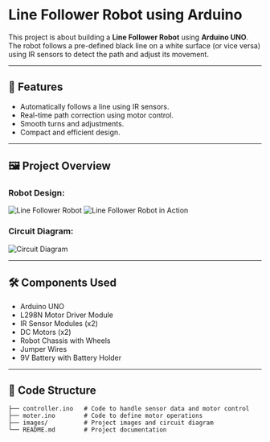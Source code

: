 # Line Follower Robot using Arduino

This project is about building a **Line Follower Robot** using **Arduino UNO**. The robot follows a pre-defined black line on a white surface (or vice versa) using IR sensors to detect the path and adjust its movement.

---

## 🚀 Features
- Automatically follows a line using IR sensors.
- Real-time path correction using motor control.
- Smooth turns and adjustments.
- Compact and efficient design.

---

## 🖼️ Project Overview
### Robot Design:
![Line Follower Robot](./Arduino-Line-Follower-Robot-Image-10-760x440.jpg)
![Line Follower Robot in Action](./Arduino-Line-Follower-Robot-Image-9-760x440.jpg)

### Circuit Diagram:
![Circuit Diagram](./Line-Follower-Circuit-Diagram.png)

---

## 🛠️ Components Used
- Arduino UNO
- L298N Motor Driver Module
- IR Sensor Modules (x2)
- DC Motors (x2)
- Robot Chassis with Wheels
- Jumper Wires
- 9V Battery with Battery Holder

---

## 📁 Code Structure
```plaintext
├── controller.ino   # Code to handle sensor data and motor control
├── moter.ino        # Code to define motor operations
├── images/          # Project images and circuit diagram
└── README.md        # Project documentation
